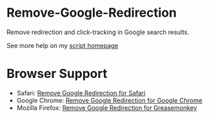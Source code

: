 Remove-Google-Redirection
=========================

Remove redirection and click-tracking in Google search results.

See more help on my [script homepage](http://kodango.com/remove-google-redirection)

Browser Support
===============

* Safari: [Remove Google Redirection for Safari](https://github.com/dangoakachan/Remove-Google-Redirection/raw/master/extension/safari/remove-google-redirection.safariextz)
* Google Chrome: [Remove Google Redirection for Google Chrome](https://chrome.google.com/webstore/detail/remove-google-redirection/dnhjklgpiifbofihffldllbcopkinlod)
* Mozilla Firefox: [Remove Google Redirection for Greasemonkey](https://github.com/dangoakachan/Remove-Google-Redirection/raw/master/remove-google-redirection.user.js)
